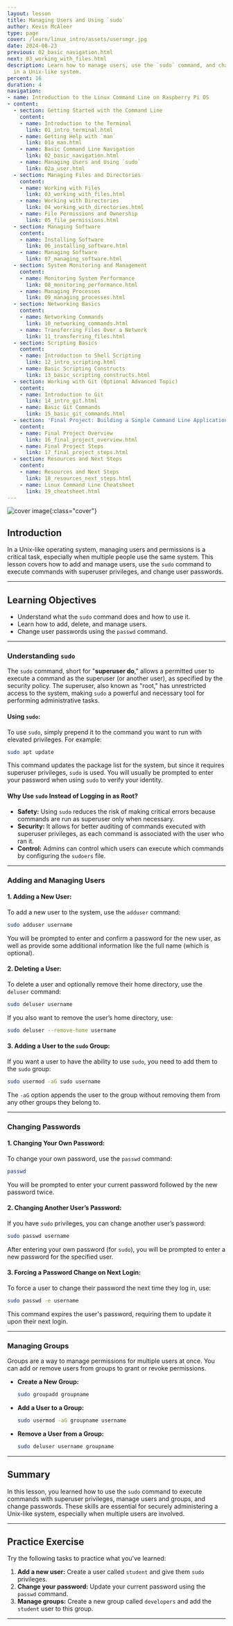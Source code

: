 ```yaml
---
layout: lesson
title: Managing Users and Using `sudo`
author: Kevin McAleer
type: page
cover: /learn/linux_intro/assets/usersmgr.jpg
date: 2024-08-23
previous: 02_basic_navigation.html
next: 03_working_with_files.html
description: Learn how to manage users, use the `sudo` command, and change passwords
  in a Unix-like system.
percent: 16
duration: 4
navigation:
- name: Introduction to the Linux Command Line on Raspberry Pi OS
- content:
  - section: Getting Started with the Command Line
    content:
    - name: Introduction to the Terminal
      link: 01_intro_terminal.html
    - name: Getting Help with `man`
      link: 01a_man.html
    - name: Basic Command Line Navigation
      link: 02_basic_navigation.html
    - name: Managing Users and Using `sudo`
      link: 02a_user.html
  - section: Managing Files and Directories
    content:
    - name: Working with Files
      link: 03_working_with_files.html
    - name: Working with Directories
      link: 04_working_with_directories.html
    - name: File Permissions and Ownership
      link: 05_file_permissions.html
  - section: Managing Software
    content:
    - name: Installing Software
      link: 06_installing_software.html
    - name: Managing Software
      link: 07_managing_software.html
  - section: System Monitoring and Management
    content:
    - name: Monitoring System Performance
      link: 08_monitoring_performance.html
    - name: Managing Processes
      link: 09_managing_processes.html
  - section: Networking Basics
    content:
    - name: Networking Commands
      link: 10_networking_commands.html
    - name: Transferring Files Over a Network
      link: 11_transferring_files.html
  - section: Scripting Basics
    content:
    - name: Introduction to Shell Scripting
      link: 12_intro_scripting.html
    - name: Basic Scripting Constructs
      link: 13_basic_scripting_constructs.html
  - section: Working with Git (Optional Advanced Topic)
    content:
    - name: Introduction to Git
      link: 14_intro_git.html
    - name: Basic Git Commands
      link: 15_basic_git_commands.html
  - section: 'Final Project: Building a Simple Command Line Application'
    content:
    - name: Final Project Overview
      link: 16_final_project_overview.html
    - name: Final Project Steps
      link: 17_final_project_steps.html
  - section: Resources and Next Steps
    content:
    - name: Resources and Next Steps
      link: 18_resources_next_steps.html
    - name: Linux Command Line Cheatsheet
      link: 19_cheatsheet.html
---
```



![cover image]({{page.cover}}){:class="cover"}

## Introduction

In a Unix-like operating system, managing users and permissions is a critical task, especially when multiple people use the same system. This lesson covers how to add and manage users, use the `sudo` command to execute commands with superuser privileges, and change user passwords.

---

## Learning Objectives

- Understand what the `sudo` command does and how to use it.
- Learn how to add, delete, and manage users.
- Change user passwords using the `passwd` command.

---

### Understanding `sudo`

The `sudo` command, short for "**superuser do**," allows a permitted user to execute a command as the superuser (or another user), as specified by the security policy. The superuser, also known as "root," has unrestricted access to the system, making `sudo` a powerful and necessary tool for performing administrative tasks.

#### **Using `sudo`:**

To use `sudo`, simply prepend it to the command you want to run with elevated privileges. For example:

```bash
sudo apt update
```

This command updates the package list for the system, but since it requires superuser privileges, `sudo` is used. You will usually be prompted to enter your password when using `sudo` to verify your identity.

#### **Why Use `sudo` Instead of Logging in as Root?**

- **Safety:** Using `sudo` reduces the risk of making critical errors because commands are run as superuser only when necessary.
- **Security:** It allows for better auditing of commands executed with superuser privileges, as each command is associated with the user who ran it.
- **Control:** Admins can control which users can execute which commands by configuring the `sudoers` file.

---

### Adding and Managing Users

#### **1. Adding a New User:**

To add a new user to the system, use the `adduser` command:

```bash
sudo adduser username
```

You will be prompted to enter and confirm a password for the new user, as well as provide some additional information like the full name (which is optional).

#### **2. Deleting a User:**

To delete a user and optionally remove their home directory, use the `deluser` command:

```bash
sudo deluser username
```

If you also want to remove the user’s home directory, use:

```bash
sudo deluser --remove-home username
```

#### **3. Adding a User to the `sudo` Group:**

If you want a user to have the ability to use `sudo`, you need to add them to the `sudo` group:

```bash
sudo usermod -aG sudo username
```

The `-aG` option appends the user to the group without removing them from any other groups they belong to.

---

### Changing Passwords

#### **1. Changing Your Own Password:**

To change your own password, use the `passwd` command:

```bash
passwd
```

You will be prompted to enter your current password followed by the new password twice.

#### **2. Changing Another User’s Password:**

If you have `sudo` privileges, you can change another user’s password:

```bash
sudo passwd username
```

After entering your own password (for `sudo`), you will be prompted to enter a new password for the specified user.

#### **3. Forcing a Password Change on Next Login:**

To force a user to change their password the next time they log in, use:

```bash
sudo passwd -e username
```

This command expires the user's password, requiring them to update it upon their next login.

---

### Managing Groups

Groups are a way to manage permissions for multiple users at once. You can add or remove users from groups to grant or revoke permissions.

- **Create a New Group:**
  ```bash
  sudo groupadd groupname
  ```

- **Add a User to a Group:**
  ```bash
  sudo usermod -aG groupname username
  ```

- **Remove a User from a Group:**
  ```bash
  sudo deluser username groupname
  ```

---

## Summary

In this lesson, you learned how to use the `sudo` command to execute commands with superuser privileges, manage users and groups, and change passwords. These skills are essential for securely administering a Unix-like system, especially when multiple users are involved.

---

## Practice Exercise

Try the following tasks to practice what you've learned:

1. **Add a new user:** Create a user called `student` and give them `sudo` privileges.
2. **Change your password:** Update your current password using the `passwd` command.
3. **Manage groups:** Create a new group called `developers` and add the `student` user to this group.

---
